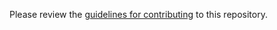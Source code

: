 Please review the <a href="https://github.com/root-down/Raven/blob/master/Code-of-conduct.md/">guidelines for contributing</a> to this repository.
